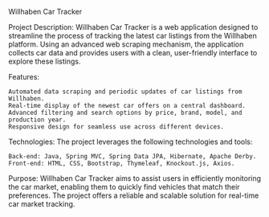 Willhaben Car Tracker

Project Description:
Willhaben Car Tracker is a web application designed to streamline the process of tracking the latest car listings from the Willhaben platform. Using an advanced web scraping mechanism, the application collects car data and provides users with a clean, user-friendly interface to explore these listings.

Features:

    Automated data scraping and periodic updates of car listings from Willhaben.
    Real-time display of the newest car offers on a central dashboard.
    Advanced filtering and search options by price, brand, model, and production year.
    Responsive design for seamless use across different devices.

Technologies:
The project leverages the following technologies and tools:

    Back-end: Java, Spring MVC, Spring Data JPA, Hibernate, Apache Derby.
    Front-end: HTML, CSS, Bootstrap, Thymeleaf, Knockout.js, Axios.

Purpose:
Willhaben Car Tracker aims to assist users in efficiently monitoring the car market, enabling them to quickly find vehicles that match their preferences. The project offers a reliable and scalable solution for real-time car market tracking.
